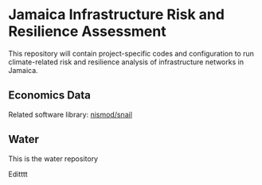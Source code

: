 # Jamaica Infrastructure Risk and Resilience Assessment

This repository will contain project-specific codes and configuration to run climate-related risk and 
resilience analysis of infrastructure networks in Jamaica.


## Economics Data 

Related software library: [nismod/snail](https://github.com/nismod/snail)

## Water

This is the water repository

Editttt
